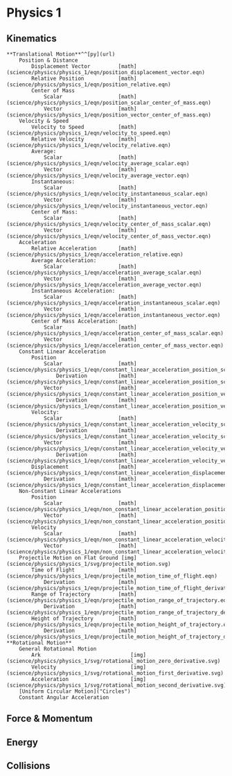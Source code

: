 # Physics 1

## Kinematics

	**Translational Motion**^^[py](url)
		Position & Distance
			Displacement Vector			[math](science/physics/physics_1/eqn/position_displacement_vector.eqn)
			Relative Position			[math](science/physics/physics_1/eqn/position_relative.eqn)
			Center of Mass
				Scalar					[math](science/physics/physics_1/eqn/position_scalar_center_of_mass.eqn)
				Vector					[math](science/physics/physics_1/eqn/position_vector_center_of_mass.eqn)
		Velocity & Speed
			Velocity to Speed			[math](science/physics/physics_1/eqn/velocity_to_speed.eqn)
			Relative Velocity			[math](science/physics/physics_1/eqn/velocity_relative.eqn)
			Average: 
				Scalar					[math](science/physics/physics_1/eqn/velocity_average_scalar.eqn)
				Vector					[math](science/physics/physics_1/eqn/velocity_average_vector.eqn)
			Instantaneous:
				Scalar					[math](science/physics/physics_1/eqn/velocity_instantaneous_scalar.eqn)
				Vector					[math](science/physics/physics_1/eqn/velocity_instantaneous_vector.eqn)
			Center of Mass:
				Scalar					[math](science/physics/physics_1/eqn/velocity_center_of_mass_scalar.eqn)
				Vector					[math](science/physics/physics_1/eqn/velocity_center_of_mass_vector.eqn)
		Acceleration
			Relative Acceleration		[math](science/physics/physics_1/eqn/acceleration_relative.eqn)
			Average Acceleration:
				Scalar					[math](science/physics/physics_1/eqn/acceleration_average_scalar.eqn)
				Vector					[math](science/physics/physics_1/eqn/acceleration_average_vector.eqn)
			Instantaneous Acceleration: 
				Scalar					[math](science/physics/physics_1/eqn/acceleration_instantaneous_scalar.eqn)
				Vector					[math](science/physics/physics_1/eqn/acceleration_instantaneous_vector.eqn)
			Center of Mass Acceleration: 
				Scalar					[math](science/physics/physics_1/eqn/acceleration_center_of_mass_scalar.eqn)
				Vector					[math](science/physics/physics_1/eqn/acceleration_center_of_mass_vector.eqn)
		Constant Linear Acceleration
			Position
				Scalar					[math](science/physics/physics_1/eqn/constant_linear_acceleration_position_scalar.eqn)
					Derivation			[math](science/physics/physics_1/eqn/constant_linear_acceleration_position_scalar_derivation.eqn)
				Vector					[math](science/physics/physics_1/eqn/constant_linear_acceleration_position_vector.eqn)
					Derivation			[math](science/physics/physics_1/eqn/constant_linear_acceleration_position_vector_derivation.eqn)
			Velocity:
				Scalar					[math](science/physics/physics_1/eqn/constant_linear_acceleration_velocity_scalar.eqn)
					Derivation			[math](science/physics/physics_1/eqn/constant_linear_acceleration_velocity_scalar_derivation.eqn)
				Vector					[math](science/physics/physics_1/eqn/constant_linear_acceleration_velocity_vector.eqn)
					Derivation			[math](science/physics/physics_1/eqn/constant_linear_acceleration_velocity_vector_derivation.eqn)
			Displacement				[math](science/physics/physics_1/eqn/constant_linear_acceleration_displacement.eqn)
				Derivation				[math](science/physics/physics_1/eqn/constant_linear_acceleration_displacement_derivation.eqn)
		Non-Constant Linear Accelerations
			Position
				Scalar					[math](science/physics/physics_1/eqn/non_constant_linear_acceleration_position_scalar.eqn)
				Vector					[math](science/physics/physics_1/eqn/non_constant_linear_acceleration_position_vector.eqn)
			Velocity
				Scalar					[math](science/physics/physics_1/eqn/non_constant_linear_acceleration_velocity_scalar.eqn)
				Vector					[math](science/physics/physics_1/eqn/non_constant_linear_acceleration_velocity_vector.eqn)
		Projectile Motion on Flat Ground [img](science/physics/physics_1/svg/projectile_motion.svg)
			Time of Flight				[math](science/physics/physics_1/eqn/projectile_motion_time_of_flight.eqn)
				Derivation				[math](science/physics/physics_1/eqn/projectile_motion_time_of_flight_derivation.eqn)
			Range of Trajectory			[math](science/physics/physics_1/eqn/projectile_motion_range_of_trajectory.eqn)
				Derivation				[math](science/physics/physics_1/eqn/projectile_motion_range_of_trajectory_derivation.eqn)
			Height of Trajectory		[math](science/physics/physics_1/eqn/projectile_motion_height_of_trajectory.eqn)
				Derivation				[math](science/physics/physics_1/eqn/projectile_motion_height_of_trajectory_derivation.eqn)
	**Rotational Motion**
		General Rotational Motion
			Ark								[img](science/physics/physics_1/svg/rotational_motion_zero_derivative.svg)
			Velocity						[img](science/physics/physics_1/svg/rotational_motion_first_derivative.svg)
			Acceleration					[img](science/physics/physics_1/svg/rotational_motion_second_derivative.svg)
		[Uniform Circular Motion]("Circles")
		Constant Angular Acceleration

## Force & Momentum 

## Energy

## Collisions